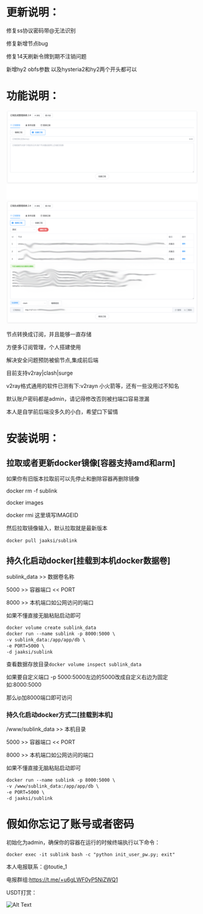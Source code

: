 # 更新说明：
修复ss协议密码带@无法识别

修复新增节点bug

修复14天刷新令牌到期不注销问题

新增hy2 obfs参数 以及hysteria2和hy2两个开头都可以

# 功能说明：
![Alt Text](readme/1.png)
![Alt Text](readme/2.png)

节点转换成订阅，并且能够一直存储

方便多订阅管理，个人搭建使用

解决安全问题预防被偷节点,集成前后端

目前支持v2ray|clash|surge

v2ray格式通用的软件已测有下:v2rayn 小火箭等，还有一些没用过不知名

默认账户密码都是admin，请记得修改否则被扫端口容易泄漏

本人是自学前后端没多久的小白，希望口下留情

# 安装说明：

## 拉取或者更新docker镜像[容器支持amd和arm]

如果你有旧版本拉取前可以先停止和删除容器再删除镜像

docker rm -f sublink

docker images

docker rmi 这里填写IMAGEID

然后拉取镜像输入，默认拉取就是最新版本

```docker pull jaaksi/sublink```

## 持久化启动docker[挂载到本机docker数据卷]

sublink_data >> 数据卷名称

5000 >> 容器端口 << PORT

8000 >> 本机端口如公网访问的端口

如果不懂直接无脑粘贴启动即可
```
docker volume create sublink_data
docker run --name sublink -p 8000:5000 \
-v sublink_data:/app/app/db \
-e PORT=5000 \
-d jaaksi/sublink
```

查看数据存放目录```docker volume inspect sublink_data```

如果要自定义端口 -p 5000:5000左边的5000改成自定义右边为固定如:8000:5000

那么ip加8000端口即可访问

### 持久化启动docker方式二[挂载到本机]

/www/sublink_data >> 本机目录

5000 >> 容器端口 << PORT

8000 >> 本机端口如公网访问的端口

如果不懂直接无脑粘贴启动即可

```
docker run --name sublink -p 8000:5000 \
-v /www/sublink_data:/app/app/db \
-e PORT=5000 \
-d jaaksi/sublink 
```
# 假如你忘记了账号或者密码

初始化为admin，确保你的容器在运行的时候终端执行以下命令：

    docker exec -it sublink bash -c "python init_user_pw.py; exit"

本人电报联系：@toutie_1

电报群组:https://t.me/+u6gLWF0yP5NiZWQ1

USDT打赏：

![Alt Text](readme/img.png)

